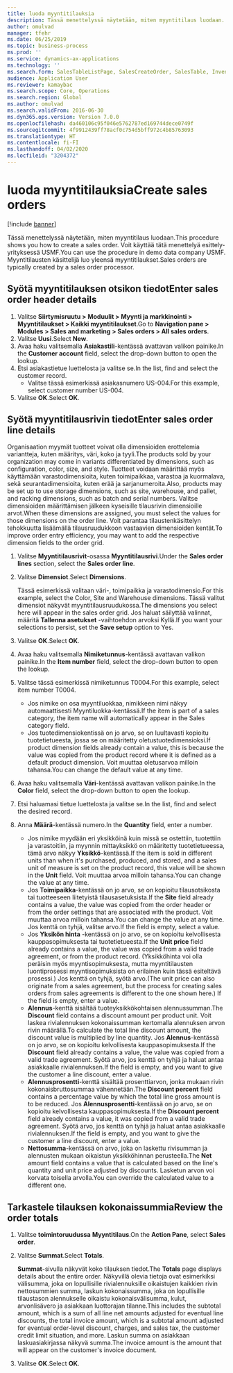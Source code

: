 ```yaml
---
title: luoda myyntitilauksia
description: Tässä menettelyssä näytetään, miten myyntitilaus luodaan.
author: omulvad
manager: tfehr
ms.date: 06/25/2019
ms.topic: business-process
ms.prod: ''
ms.service: dynamics-ax-applications
ms.technology: ''
ms.search.form: SalesTableListPage, SalesCreateOrder, SalesTable, InventDimParmFixed, InventProductDimensionLookup, SalesTotals
audience: Application User
ms.reviewer: kamaybac
ms.search.scope: Core, Operations
ms.search.region: Global
ms.author: omulvad
ms.search.validFrom: 2016-06-30
ms.dyn365.ops.version: Version 7.0.0
ms.openlocfilehash: da460106c95f046e5762787ed169744dece0749f
ms.sourcegitcommit: 4f9912439ff78acf0c754d5bff972c4b85763093
ms.translationtype: HT
ms.contentlocale: fi-FI
ms.lasthandoff: 04/02/2020
ms.locfileid: "3204372"
---
```

# <a name="create-sales-orders"></a><span data-ttu-id="c4827-103">luoda myyntitilauksia</span><span class="sxs-lookup"><span data-stu-id="c4827-103">Create sales orders</span></span>

[!include [banner](../../includes/banner.md)]

<span data-ttu-id="c4827-104">Tässä menettelyssä näytetään, miten myyntitilaus luodaan.</span><span class="sxs-lookup"><span data-stu-id="c4827-104">This procedure shows you how to create a sales order.</span></span> <span data-ttu-id="c4827-105">Voit käyttää tätä menettelyä esittely-yrityksessä USMF.</span><span class="sxs-lookup"><span data-stu-id="c4827-105">You can use the procedure in demo data company USMF.</span></span> <span data-ttu-id="c4827-106">Myyntitilausten käsittelijä luo yleensä myyntitilaukset.</span><span class="sxs-lookup"><span data-stu-id="c4827-106">Sales orders are typically created by a sales order processor.</span></span> 

## <a name="enter-sales-order-header-details"></a><span data-ttu-id="c4827-107">Syötä myyntitilauksen otsikon tiedot</span><span class="sxs-lookup"><span data-stu-id="c4827-107">Enter sales order header details</span></span>
1. <span data-ttu-id="c4827-108">Valitse **Siirtymisruutu > Moduulit > Myynti ja markkinointi > Myyntitilaukset > Kaikki myyntitilaukset**.</span><span class="sxs-lookup"><span data-stu-id="c4827-108">Go to **Navigation pane > Modules > Sales and marketing > Sales orders > All sales orders**.</span></span>
2. <span data-ttu-id="c4827-109">Valitse **Uusi**.</span><span class="sxs-lookup"><span data-stu-id="c4827-109">Select **New**.</span></span>
3. <span data-ttu-id="c4827-110">Avaa haku valitsemalla **Asiakastili**-kentässä avattavan valikon painike.</span><span class="sxs-lookup"><span data-stu-id="c4827-110">In the **Customer account** field, select the drop-down button to open the lookup.</span></span>
4. <span data-ttu-id="c4827-111">Etsi asiakastietue luettelosta ja valitse se.</span><span class="sxs-lookup"><span data-stu-id="c4827-111">In the list, find and select the customer record.</span></span>
    - <span data-ttu-id="c4827-112">Valitse tässä esimerkissä asiakasnumero US-004.</span><span class="sxs-lookup"><span data-stu-id="c4827-112">For this example, select customer number US-004.</span></span>  
5. <span data-ttu-id="c4827-113">Valitse **OK**.</span><span class="sxs-lookup"><span data-stu-id="c4827-113">Select **OK**.</span></span>

## <a name="enter-sales-order-line-details"></a><span data-ttu-id="c4827-114">Syötä myyntitilausrivin tiedot</span><span class="sxs-lookup"><span data-stu-id="c4827-114">Enter sales order line details</span></span>
    
<span data-ttu-id="c4827-115">Organisaation myymät tuotteet voivat olla dimensioiden erottelemia variantteja, kuten määritys, väri, koko ja tyyli.</span><span class="sxs-lookup"><span data-stu-id="c4827-115">The products sold by your organization may come in variants differentiated by dimensions, such as configuration, color, size, and style.</span></span> <span data-ttu-id="c4827-116">Tuotteet voidaan määrittää myös käyttämään varastodimensioita, kuten toimipaikkaa, varastoa ja kuormalava, sekä seurantadimensioita, kuten erää ja sarjanumeroita.</span><span class="sxs-lookup"><span data-stu-id="c4827-116">Also, products may be set up to use storage dimensions, such as site, warehouse, and pallet, and racking dimensions, such as batch and serial numbers.</span></span> <span data-ttu-id="c4827-117">Valitse dimensioiden määrittämisen jälkeen kyseisille tilausrivin dimensioille arvot.</span><span class="sxs-lookup"><span data-stu-id="c4827-117">When these dimensions are assigned, you must select the values for those dimensions on the order line.</span></span> <span data-ttu-id="c4827-118">Voit parantaa tilaustenkäsittelyn tehokkuutta lisäämällä tilausruudukkoon vastaavien dimensioiden kentät.</span><span class="sxs-lookup"><span data-stu-id="c4827-118">To improve order entry efficiency, you may want to add the respective dimension fields to the order grid.</span></span>
    
1. <span data-ttu-id="c4827-119">Valitse **Myyntitilausrivit**-osassa **Myyntitilausrivi**.</span><span class="sxs-lookup"><span data-stu-id="c4827-119">Under the **Sales order lines** section, select the **Sales order line**.</span></span>
2. <span data-ttu-id="c4827-120">Valitse **Dimensiot**.</span><span class="sxs-lookup"><span data-stu-id="c4827-120">Select **Dimensions**.</span></span>
    
    <span data-ttu-id="c4827-121">Tässä esimerkissä valitaan väri-, toimipaikka ja varastodimensio.</span><span class="sxs-lookup"><span data-stu-id="c4827-121">For this example, select the Color, Site and Warehouse dimensions.</span></span> <span data-ttu-id="c4827-122">Tässä valitut dimensiot näkyvät myyntitilausruudukossa.</span><span class="sxs-lookup"><span data-stu-id="c4827-122">The dimensions you select here will appear in the sales order grid.</span></span> <span data-ttu-id="c4827-123">Jos haluat säilyttää valinnat, määritä **Tallenna asetukset** -vaihtoehdon arvoksi Kyllä.</span><span class="sxs-lookup"><span data-stu-id="c4827-123">If you want your selections to persist, set the **Save setup** option to Yes.</span></span>
    
3. <span data-ttu-id="c4827-124">Valitse **OK**.</span><span class="sxs-lookup"><span data-stu-id="c4827-124">Select **OK**.</span></span>
4. <span data-ttu-id="c4827-125">Avaa haku valitsemalla **Nimiketunnus**-kentässä avattavan valikon painike.</span><span class="sxs-lookup"><span data-stu-id="c4827-125">In the **Item number** field, select the drop-down button to open the lookup.</span></span>
5. <span data-ttu-id="c4827-126">Valitse tässä esimerkissä nimiketunnus T0004.</span><span class="sxs-lookup"><span data-stu-id="c4827-126">For this example, select item number T0004.</span></span>
    - <span data-ttu-id="c4827-127">Jos nimike on osa myyntiluokkaa, nimikkeen nimi näkyy automaattisesti Myyntiluokka-kentässä.</span><span class="sxs-lookup"><span data-stu-id="c4827-127">If the item is part of a sales category, the item name will automatically appear in the Sales category field.</span></span>  
    - <span data-ttu-id="c4827-128">Jos tuotedimensiokentissä on jo arvo, se on luultavasti kopioitu tuotetietueesta, jossa se on määritetty oletustuotedimensioksi.</span><span class="sxs-lookup"><span data-stu-id="c4827-128">If product dimension fields already contain a value, this is because the value was copied from the product record where it is defined as a default product dimension.</span></span> <span data-ttu-id="c4827-129">Voit muuttaa oletusarvoa milloin tahansa.</span><span class="sxs-lookup"><span data-stu-id="c4827-129">You can change the default value at any time.</span></span>   
6. <span data-ttu-id="c4827-130">Avaa haku valitsemalla **Väri**-kentässä avattavan valikon painike.</span><span class="sxs-lookup"><span data-stu-id="c4827-130">In the **Color** field, select the drop-down button to open the lookup.</span></span>
7. <span data-ttu-id="c4827-131">Etsi haluamasi tietue luettelosta ja valitse se.</span><span class="sxs-lookup"><span data-stu-id="c4827-131">In the list, find and select the desired record.</span></span>
8. <span data-ttu-id="c4827-132">Anna **Määrä**-kentässä numero.</span><span class="sxs-lookup"><span data-stu-id="c4827-132">In the **Quantity** field, enter a number.</span></span>
    - <span data-ttu-id="c4827-133">Jos nimike myydään eri yksikköinä kuin missä se ostettiin, tuotettiin ja varastoitiin, ja myynnin mittayksikkö on määritetty tuotetietueessa, tämä arvo näkyy **Yksikkö**-kentässä.</span><span class="sxs-lookup"><span data-stu-id="c4827-133">If the item is sold in different units than when it's purchased, produced, and stored, and a sales unit of measure is set on the product record, this value will be shown in the **Unit** field.</span></span> <span data-ttu-id="c4827-134">Voit muuttaa arvoa milloin tahansa.</span><span class="sxs-lookup"><span data-stu-id="c4827-134">You can change the value at any time.</span></span>   
    - <span data-ttu-id="c4827-135">Jos **Toimipaikka**-kentässä on jo arvo, se on kopioitu tilausotsikosta tai tuotteeseen liitetyistä tilausasetuksista.</span><span class="sxs-lookup"><span data-stu-id="c4827-135">If the **Site** field already contains a value, the value was copied from the order header or from the order settings that are associated with the product.</span></span> <span data-ttu-id="c4827-136">Voit muuttaa arvoa milloin tahansa.</span><span class="sxs-lookup"><span data-stu-id="c4827-136">You can change the value at any time.</span></span> <span data-ttu-id="c4827-137">Jos kenttä on tyhjä, valitse arvo.</span><span class="sxs-lookup"><span data-stu-id="c4827-137">If the field is empty, select a value.</span></span>   
    - <span data-ttu-id="c4827-138">Jos **Yksikön hinta** -kentässä on jo arvo, se on kopioitu kelvollisesta kauppasopimuksesta tai tuotetietueesta.</span><span class="sxs-lookup"><span data-stu-id="c4827-138">If the **Unit price** field already contains a value, the value was copied from a valid trade agreement, or from the product record.</span></span> <span data-ttu-id="c4827-139">(Yksikköhinta voi olla peräisin myös myyntisopimuksesta, mutta myyntitilausten luontiprosessi myyntisopimuksista on erilainen kuin tässä esiteltävä prosessi.) Jos kenttä on tyhjä, syötä arvo.</span><span class="sxs-lookup"><span data-stu-id="c4827-139">(The unit price can also originate from a sales agreement, but the process for creating sales orders from sales agreements is different to the one shown here.) If the field is empty, enter a value.</span></span>   
    - <span data-ttu-id="c4827-140">**Alennus**-kenttä sisältää tuoteyksikkökohtaisen alennussumman.</span><span class="sxs-lookup"><span data-stu-id="c4827-140">The **Discount** field contains a discount amount per product unit.</span></span> <span data-ttu-id="c4827-141">Voit laskea rivialennuksen kokonaissumman kertomalla alennuksen arvon rivin määrällä.</span><span class="sxs-lookup"><span data-stu-id="c4827-141">To calculate the total line discount amount, the discount value is multiplied by line quantity.</span></span> <span data-ttu-id="c4827-142">Jos **Alennus**-kentässä on jo arvo, se on kopioitu kelvollisesta kauppasopimuksesta.</span><span class="sxs-lookup"><span data-stu-id="c4827-142">If the **Discount** field already contains a value, the value was copied from a valid trade agreement.</span></span> <span data-ttu-id="c4827-143">Syötä arvo, jos kenttä on tyhjä ja haluat antaa asiakkaalle rivialennuksen.</span><span class="sxs-lookup"><span data-stu-id="c4827-143">If the field is empty, and you want to give the customer a line discount, enter a value.</span></span>  
    - <span data-ttu-id="c4827-144">**Alennusprosentti**-kenttä sisältää prosenttiarvon, jonka mukaan rivin kokonaisbruttosummaa vähennetään.</span><span class="sxs-lookup"><span data-stu-id="c4827-144">The **Discount percent** field contains a percentage value by which the total line gross amount is to be reduced.</span></span>  <span data-ttu-id="c4827-145">Jos **Alennusprosentti**-kentässä on jo arvo, se on kopioitu kelvollisesta kauppasopimuksesta.</span><span class="sxs-lookup"><span data-stu-id="c4827-145">If the **Discount percent** field already contains a value, it was copied from a valid trade agreement.</span></span> <span data-ttu-id="c4827-146">Syötä arvo, jos kenttä on tyhjä ja haluat antaa asiakkaalle rivialennuksen.</span><span class="sxs-lookup"><span data-stu-id="c4827-146">If the field is empty, and you want to give the customer a line discount, enter a value.</span></span> 
    - <span data-ttu-id="c4827-147">**Nettosumma**-kentässä on arvo, joka on laskettu rivisumman ja alennusten mukaan oikaistun yksikköhinnan perusteella.</span><span class="sxs-lookup"><span data-stu-id="c4827-147">The **Net** amount field contains a value that is calculated based on the line's quantity and unit price adjusted by discounts.</span></span>  <span data-ttu-id="c4827-148">Lasketun arvon voi korvata toisella arvolla.</span><span class="sxs-lookup"><span data-stu-id="c4827-148">You can override the calculated value to a different one.</span></span>  

## <a name="review-the-order-totals"></a><span data-ttu-id="c4827-149">Tarkastele tilauksen kokonaissummia</span><span class="sxs-lookup"><span data-stu-id="c4827-149">Review the order totals</span></span>
1. <span data-ttu-id="c4827-150">Valitse **toimintoruudussa** **Myyntitilaus**.</span><span class="sxs-lookup"><span data-stu-id="c4827-150">On the **Action Pane**, select **Sales order**.</span></span>
2. <span data-ttu-id="c4827-151">Valitse **Summat**.</span><span class="sxs-lookup"><span data-stu-id="c4827-151">Select **Totals**.</span></span>
    
    <span data-ttu-id="c4827-152">**Summat**-sivulla näkyvät koko tilauksen tiedot.</span><span class="sxs-lookup"><span data-stu-id="c4827-152">The **Totals** page displays details about the entire order.</span></span> <span data-ttu-id="c4827-153">Näkyvillä olevia tietoja ovat esimerkiksi välisumma, joka on lopullisille rivialennuksille oikaistujen kaikkien rivin nettosummien summa, laskun kokonaissumma, joka on lopullisille tilaustason alennukselle oikaistu kokonaisvälisumma, kulut, arvonlisävero ja asiakkaan luottorajan tilanne.</span><span class="sxs-lookup"><span data-stu-id="c4827-153">This includes the subtotal amount, which is a sum of all line net amounts adjusted for eventual line discounts, the total invoice amount, which is a subtotal amount adjusted for eventual order-level discount, charges, and sales tax, the customer credit limit situation, and more.</span></span> <span data-ttu-id="c4827-154">Laskun summa on asiakkaan laskuasiakirjassa näkyvä summa.</span><span class="sxs-lookup"><span data-stu-id="c4827-154">The invoice amount is the amount that will appear on the customer's invoice document.</span></span>  
    
3. <span data-ttu-id="c4827-155">Valitse **OK**.</span><span class="sxs-lookup"><span data-stu-id="c4827-155">Select **OK**.</span></span>
